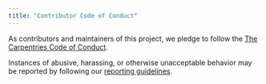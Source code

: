 ```yaml
---
title: "Contributor Code of Conduct"
---
```


As contributors and maintainers of this project, we pledge to follow the [The Carpentries Code of Conduct][coc].

Instances of abusive, harassing, or otherwise unacceptable behavior may be reported by following our [reporting guidelines][coc-reporting].


[coc-reporting]: https://docs.carpentries.org/topic_folders/policies/incident-reporting.html
[coc]: https://docs.carpentries.org/topic_folders/policies/code-of-conduct.html
